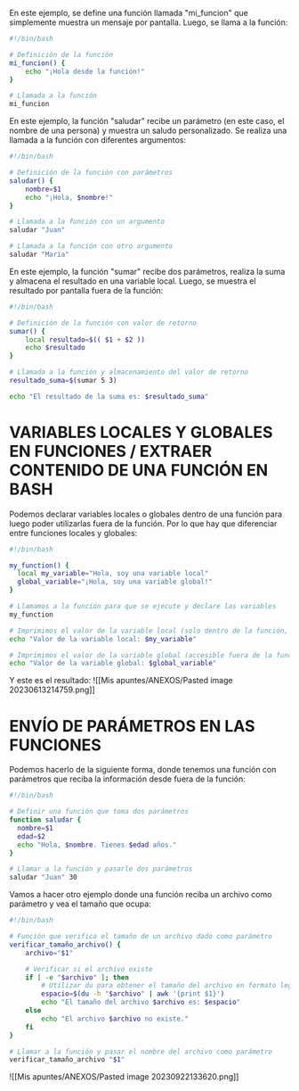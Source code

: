 En este ejemplo, se define una función llamada "mi_funcion" que simplemente muestra un mensaje por pantalla. Luego, se llama a la función:
```bash
#!/bin/bash

# Definición de la función
mi_funcion() {
    echo "¡Hola desde la función!"
}

# Llamada a la función
mi_funcion
```
En este ejemplo, la función "saludar" recibe un parámetro (en este caso, el nombre de una persona) y muestra un saludo personalizado. Se realiza una llamada a la función con diferentes argumentos:
```bash
#!/bin/bash

# Definición de la función con parámetros
saludar() {
    nombre=$1
    echo "¡Hola, $nombre!"
}

# Llamada a la función con un argumento
saludar "Juan"

# Llamada a la función con otro argumento
saludar "María"
```
En este ejemplo, la función "sumar" recibe dos parámetros, realiza la suma y almacena el resultado en una variable local. Luego, se muestra el resultado por pantalla fuera de la función:
```bash
#!/bin/bash

# Definición de la función con valor de retorno
sumar() {
    local resultado=$(( $1 + $2 ))
    echo $resultado
}

# Llamada a la función y almacenamiento del valor de retorno
resultado_suma=$(sumar 5 3)

echo "El resultado de la suma es: $resultado_suma"
```
# VARIABLES LOCALES Y GLOBALES EN FUNCIONES / EXTRAER CONTENIDO DE UNA FUNCIÓN EN BASH
Podemos declarar variables locales o globales dentro de una función para luego poder utilizarlas fuera de la función. Por lo que hay que diferenciar entre funciones locales y globales:
```bash
#!/bin/bash

my_function() {
  local my_variable="Hola, soy una variable local"
  global_variable="¡Hola, soy una variable global!"
}

# Llamamos a la función para que se ejecute y declare las variables
my_function

# Imprimimos el valor de la variable local (solo dentro de la función, por lo que no se imprimirá)
echo "Valor de la variable local: $my_variable"

# Imprimimos el valor de la variable global (accesible fuera de la función)
echo "Valor de la variable global: $global_variable"
```
Y este es el resultado:
![[Mis apuntes/ANEXOS/Pasted image 20230613214759.png]]
# ENVÍO DE PARÁMETROS EN LAS FUNCIONES
Podemos hacerlo de la siguiente forma, donde tenemos una función con parámetros que reciba la información desde fuera de la función:
```bash
#!/bin/bash

# Definir una función que toma dos parámetros
function saludar {
  nombre=$1
  edad=$2
  echo "Hola, $nombre. Tienes $edad años."
}

# Llamar a la función y pasarle dos parámetros
saludar "Juan" 30
```
Vamos a hacer otro ejemplo donde una función reciba un archivo como parámetro y vea el tamaño que ocupa:
```bash
#!/bin/bash

# Función que verifica el tamaño de un archivo dado como parámetro
verificar_tamaño_archivo() {
    archivo="$1"

    # Verificar si el archivo existe
    if [ -e "$archivo" ]; then
        # Utilizar du para obtener el tamaño del archivo en formato legible
        espacio=$(du -h "$archivo" | awk '{print $1}')
        echo "El tamaño del archivo $archivo es: $espacio"
    else
        echo "El archivo $archivo no existe."
    fi
}

# Llamar a la función y pasar el nombre del archivo como parámetro
verificar_tamaño_archivo "$1"
```
![[Mis apuntes/ANEXOS/Pasted image 20230922133620.png]]